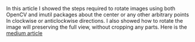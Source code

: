 In this article I showed the steps required to rotate images using both OpenCV and imutil packages about the center or any other arbitrary points In clockwise or anticlockwise directions. I also showed how to rotate the image will preserving the full view, without cropping any parts.
Here is the [medium article](https://medium.com/analytics-vidhya/rotating-images-with-opencv-and-imutils-99801cb4e03e)
